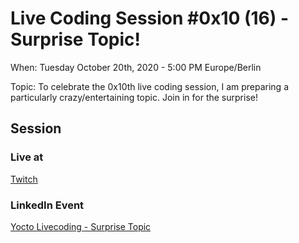 # Live Coding Session #0x10 (16) - Surprise Topic!

When: Tuesday October 20th, 2020 - 5:00 PM Europe/Berlin

Topic: To celebrate the 0x10th live coding session, I am preparing a particularly crazy/entertaining topic. Join in for the surprise!

## Session

### Live at

[Twitch](https://www.twitch.tv/theyoctojester)

### LinkedIn Event

[Yocto Livecoding - Surprise Topic](https://www.linkedin.com/events/yoctolivecoding-surprisetopic6719629150702862337/)
